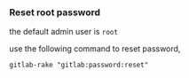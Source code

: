 ### Reset root password

the default admin user is `root`

use the following command to reset password,

`gitlab-rake "gitlab:password:reset"`
